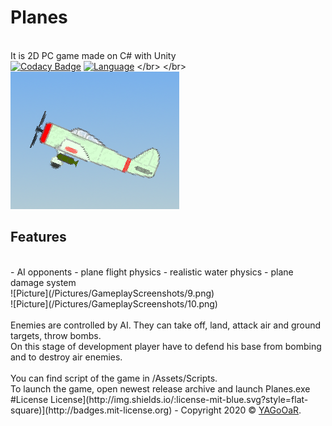 # Planes
</br> It is 2D PC game made on C# with Unity
</br>
[![Codacy Badge](https://app.codacy.com/project/badge/Grade/82dbf3fe2c584cb096a3f2e6420fc315)](https://www.codacy.com/manual/YAGoOaR/Planes?utm_source=github.com&amp;utm_medium=referral&amp;utm_content=YAGoOaR/Planes&amp;utm_campaign=Badge_Grade)
 [![Language](https://img.shields.io/badge/Language-C%23-blueviolet)](https://en.wikipedia.org/wiki/C_Sharp_(programming_language))
</br>
</br>![icon](/Pictures/icon.png)
</br>
## Features
</br>
- AI opponents
- plane flight physics
- realistic water physics
- plane damage system
</br>
![Picture](/Pictures/GameplayScreenshots/9.png)
</br>
![Picture](/Pictures/GameplayScreenshots/10.png)
</br>
</br>Enemies are controlled by AI. They can take off, land, attack air and ground targets, throw bombs.
</br>On this stage of development player have to defend his base from bombing and to destroy air enemies.
</br>
</br>You can find script of the game in /Assets/Scripts.
</br>To launch the game, open newest release archive and launch Planes.exe
#License 
License](http://img.shields.io/:license-mit-blue.svg?style=flat-square)](http://badges.mit-license.org)
- Copyright 2020 © <a href="https://github.com/YAGoOaR" target="_blank">YAGoOaR</a>.
